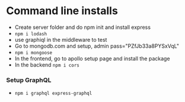 # Command line installs
- Create server folder and do npm init and install express
- `npm i lodash`
- use graphiql in the middleware to test
- Go to mongodb.com and setup, admin pass="PZfJb33a8PYSxVqL"
- `npm i mongoose`
- In the frontend, go to apollo setup page and install the package
- In the backend `npm i cors`

### Setup GraphQL
- `npm i graphql express-graphql`